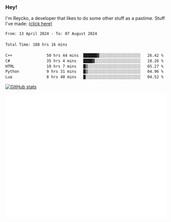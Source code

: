 ### Hey!
I'm Reycko, a developer that likes to do some other stuff as a pastime.
Stuff I've made: [(click here)](https://pastebin.com/raw/QiNpEYja)

<!--START_SECTION:wakasection-->

```txt
From: 13 April 2024 - To: 07 August 2024

Total Time: 188 hrs 16 mins

C++               50 hrs 44 mins  ██████▓░░░░░░░░░░░░░░░░░░   26.42 %
C#                35 hrs 4 mins   ████▓░░░░░░░░░░░░░░░░░░░░   18.26 %
HTML              10 hrs 7 mins   █▒░░░░░░░░░░░░░░░░░░░░░░░   05.27 %
Python            9 hrs 31 mins   █▒░░░░░░░░░░░░░░░░░░░░░░░   04.96 %
Lua               8 hrs 40 mins   █░░░░░░░░░░░░░░░░░░░░░░░░   04.52 %
```

<!--END_SECTION:wakasection-->

[![GitHub stats](https://github-readme-stats.vercel.app/api?username=Reycko&show_icons=true&theme=dark&hide_title=true&count_private=true)](https://github.com/anuraghazra/github-readme-stats)

![Metrics](/github-metrics.svg)
